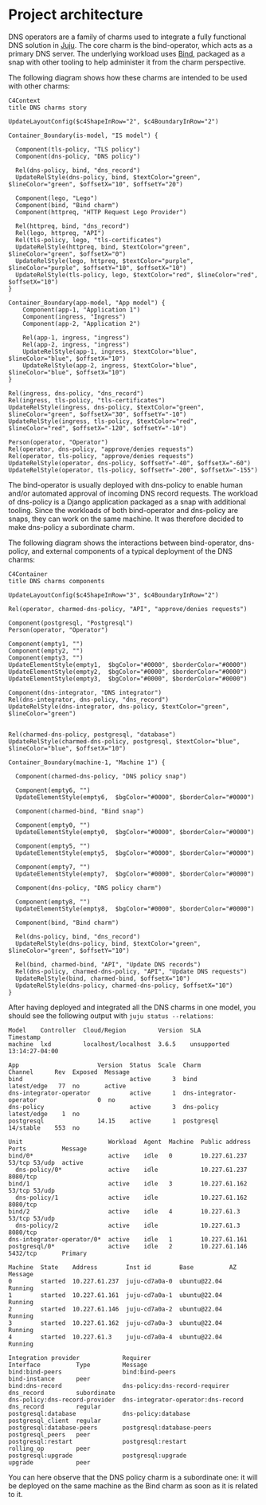 # Project architecture

DNS operators are a family of charms used to integrate a fully functional DNS solution in [Juju](https://juju.is/).
The core charm is the bind-operator, which acts as a primary DNS server.
The underlying workload uses [Bind](https://bind9.readthedocs.io), packaged as a snap with other tooling to help administer it from the charm perspective.

The following diagram shows how these charms are intended to be used with other charms:

```mermaid
C4Context
title DNS charms story

UpdateLayoutConfig($c4ShapeInRow="2", $c4BoundaryInRow="2")

Container_Boundary(is-model, "IS model") {
  
  Component(tls-policy, "TLS policy")
  Component(dns-policy, "DNS policy")
  
  Rel(dns-policy, bind, "dns_record")
  UpdateRelStyle(dns-policy, bind, $textColor="green", $lineColor="green", $offsetX="10", $offsetY="20")
  
  Component(lego, "Lego")
  Component(bind, "Bind charm")
  Component(httpreq, "HTTP Request Lego Provider")
  
  Rel(httpreq, bind, "dns_record")
  Rel(lego, httpreq, "API")
  Rel(tls-policy, lego, "tls-certificates")
  UpdateRelStyle(httpreq, bind, $textColor="green", $lineColor="green", $offsetX="0")
  UpdateRelStyle(lego, httpreq, $textColor="purple", $lineColor="purple", $offsetY="10", $offsetX="10")
  UpdateRelStyle(tls-policy, lego, $textColor="red", $lineColor="red", $offsetX="10")
}

Container_Boundary(app-model, "App model") {
    Component(app-1, "Application 1")
    Component(ingress, "Ingress")
    Component(app-2, "Application 2")

    Rel(app-1, ingress, "ingress")
    Rel(app-2, ingress, "ingress")
    UpdateRelStyle(app-1, ingress, $textColor="blue", $lineColor="blue", $offsetX="10")
    UpdateRelStyle(app-2, ingress, $textColor="blue", $lineColor="blue", $offsetX="10")
}

Rel(ingress, dns-policy, "dns_record")
Rel(ingress, tls-policy, "tls-certificates")
UpdateRelStyle(ingress, dns-policy, $textColor="green", $lineColor="green", $offsetX="30", $offsetY="-10")
UpdateRelStyle(ingress, tls-policy, $textColor="red", $lineColor="red", $offsetX="-120", $offsetY="-10")

Person(operator, "Operator")
Rel(operator, dns-policy, "approve/denies requests")
Rel(operator, tls-policy, "approve/denies requests")
UpdateRelStyle(operator, dns-policy, $offsetY="-40", $offsetX="-60")
UpdateRelStyle(operator, tls-policy, $offsetY="-200", $offsetX="-155")
```

The bind-operator is usually deployed with dns-policy to enable human and/or automated approval of incoming DNS record requests.
The workload of dns-policy is a Django application packaged as a snap with additional tooling. Since the workloads of both bind-operator and dns-policy
are snaps, they can work on the same machine. It was therefore decided to make dns-policy a subordinate charm.

The following diagram shows the interactions between bind-operator, dns-policy, and external components of a typical deployment of the DNS charms:

```mermaid
C4Container
title DNS charms components

UpdateLayoutConfig($c4ShapeInRow="3", $c4BoundaryInRow="2")

Rel(operator, charmed-dns-policy, "API", "approve/denies requests")

Component(postgresql, "Postgresql")
Person(operator, "Operator")

Component(empty1, "")
Component(empty2, "")
Component(empty3, "")
UpdateElementStyle(empty1,  $bgColor="#0000", $borderColor="#0000")
UpdateElementStyle(empty2,  $bgColor="#0000", $borderColor="#0000")
UpdateElementStyle(empty3,  $bgColor="#0000", $borderColor="#0000")

Component(dns-integrator, "DNS integrator")
Rel(dns-integrator, dns-policy, "dns_record")
UpdateRelStyle(dns-integrator, dns-policy, $textColor="green", $lineColor="green")


Rel(charmed-dns-policy, postgresql, "database")
UpdateRelStyle(charmed-dns-policy, postgresql, $textColor="blue", $lineColor="blue", $offsetX="10")

Container_Boundary(machine-1, "Machine 1") { 

  Component(charmed-dns-policy, "DNS policy snap")

  Component(empty6, "")
  UpdateElementStyle(empty6,  $bgColor="#0000", $borderColor="#0000")

  Component(charmed-bind, "Bind snap")

  Component(empty0, "")
  UpdateElementStyle(empty0,  $bgColor="#0000", $borderColor="#0000")

  Component(empty5, "")
  UpdateElementStyle(empty5,  $bgColor="#0000", $borderColor="#0000")

  Component(empty7, "")
  UpdateElementStyle(empty7,  $bgColor="#0000", $borderColor="#0000")

  Component(dns-policy, "DNS policy charm")

  Component(empty8, "")
  UpdateElementStyle(empty8,  $bgColor="#0000", $borderColor="#0000")

  Component(bind, "Bind charm")

  Rel(dns-policy, bind, "dns_record")
  UpdateRelStyle(dns-policy, bind, $textColor="green", $lineColor="green", $offsetY="10")

  Rel(bind, charmed-bind, "API", "Update DNS records")
  Rel(dns-policy, charmed-dns-policy, "API", "Update DNS requests")
  UpdateRelStyle(bind, charmed-bind, $offsetX="10")
  UpdateRelStyle(dns-policy, charmed-dns-policy, $offsetX="10")
}
```

After having deployed and integrated all the DNS charms in one model, you should see the following output with `juju status --relations`:
```
Model    Controller  Cloud/Region         Version  SLA          Timestamp
machine  lxd         localhost/localhost  3.6.5    unsupported  13:14:27-04:00

App                      Version  Status  Scale  Charm                    Channel      Rev  Exposed  Message
bind                              active      3  bind                     latest/edge   77  no       active
dns-integrator-operator           active      1  dns-integrator-operator                 0  no
dns-policy                        active      3  dns-policy               latest/edge    1  no
postgresql               14.15    active      1  postgresql               14/stable    553  no

Unit                        Workload  Agent  Machine  Public address  Ports          Message
bind/0*                     active    idle   0        10.227.61.237   53/tcp 53/udp  active
  dns-policy/0*             active    idle            10.227.61.237   8080/tcp
bind/1                      active    idle   3        10.227.61.162   53/tcp 53/udp
  dns-policy/1              active    idle            10.227.61.162   8080/tcp
bind/2                      active    idle   4        10.227.61.3     53/tcp 53/udp
  dns-policy/2              active    idle            10.227.61.3     8080/tcp
dns-integrator-operator/0*  active    idle   1        10.227.61.161
postgresql/0*               active    idle   2        10.227.61.146   5432/tcp       Primary

Machine  State    Address        Inst id        Base          AZ  Message
0        started  10.227.61.237  juju-cd7a0a-0  ubuntu@22.04      Running
1        started  10.227.61.161  juju-cd7a0a-1  ubuntu@22.04      Running
2        started  10.227.61.146  juju-cd7a0a-2  ubuntu@22.04      Running
3        started  10.227.61.162  juju-cd7a0a-3  ubuntu@22.04      Running
4        started  10.227.61.3    juju-cd7a0a-4  ubuntu@22.04      Running

Integration provider            Requirer                            Interface          Type         Message
bind:bind-peers                 bind:bind-peers                     bind-instance      peer
bind:dns-record                 dns-policy:dns-record-requirer      dns_record         subordinate
dns-policy:dns-record-provider  dns-integrator-operator:dns-record  dns_record         regular
postgresql:database             dns-policy:database                 postgresql_client  regular
postgresql:database-peers       postgresql:database-peers           postgresql_peers   peer
postgresql:restart              postgresql:restart                  rolling_op         peer
postgresql:upgrade              postgresql:upgrade                  upgrade            peer
```

You can here observe that the DNS policy charm is a subordinate one: it will be deployed on the same machine as the Bind charm as soon as it is related to it.
